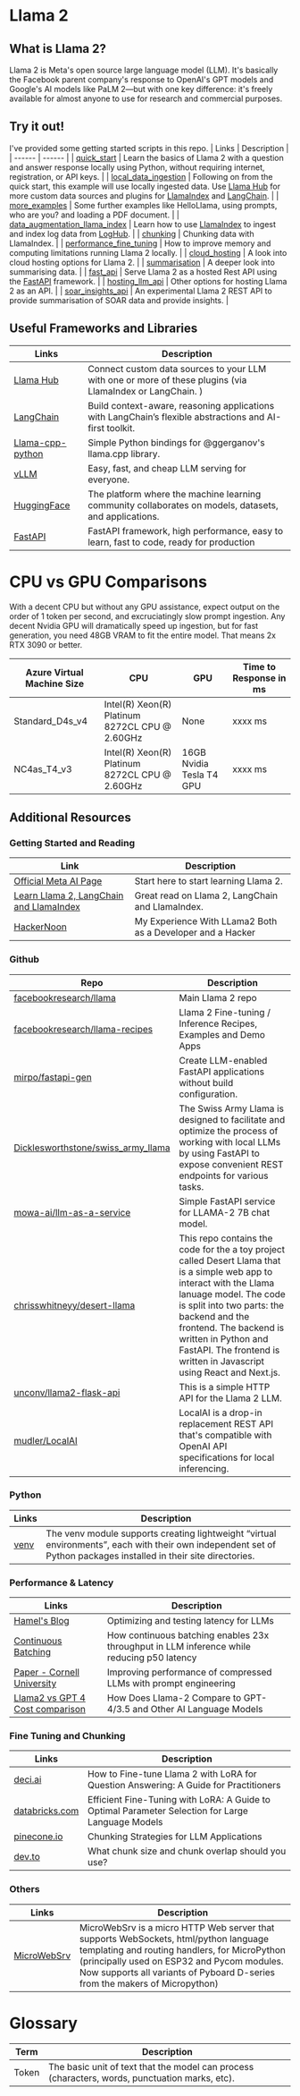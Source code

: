 # Llama 2

## What is Llama 2?
Llama 2 is Meta's open source large language model (LLM). It's basically the Facebook parent company's response to OpenAI's GPT models and Google's AI models like PaLM 2—but with one key difference: it's freely available for almost anyone to use for research and commercial purposes.

## Try it out!
I've provided some getting started scripts in this repo.
| Links | Description |
| ------ | ------ |
| [quick_start](/quick_start/README.md) | Learn the basics of Llama 2 with a question and answer response locally using Python, without requiring internet, registration, or API keys. |
| [local_data_ingestion](/local_data_ingestion/README.md) | Following on from the quick start, this example will use locally ingested data. Use [Llama Hub](https://llamahub.ai/) for more custom data sources and plugins for [LlamaIndex](https://www.llamaindex.ai/) and [LangChain](https://www.langchain.com/). | 
| [more_examples](/more_examples/README.md) | Some further examples like HelloLlama, using prompts, who are you? and loading a PDF document. | 
| [data_augmentation_llama_index](/data_augmentation_llama_index/README.md) | Learn how to use [LlamaIndex](https://www.llamaindex.ai/) to ingest and index log data from [LogHub](https://github.com/logpai/loghub). |
| [chunking](/chunking/README.md) | Chunking data with LlamaIndex. | 
| [performance_fine_tuning](/performance_fine_tuning/README.md) | How to improve memory and computing limitations running Llama 2 locally.  | 
| [cloud_hosting](/cloud_hosting/README.md) | A look into cloud hosting options for Llama 2. | 
| [summarisation](/summarisation/README.md) | A deeper look into summarising data. |
| [fast_api](/fast_api/README.md) | Serve Llama 2 as a hosted Rest API using the [FastAPI](https://fastapi.tiangolo.com/) framework. |
| [hosting_llm_api](/hosting_llm_api/README.md) | Other options for hosting Llama 2 as an API. |
| [soar_insights_api](/soar_insights_api/README.md) | An experimental Llama 2 REST API to provide summarisation of SOAR data and provide insights. | 

## Useful Frameworks and Libraries
| Links | Description |
| ------ | ------ |
| [Llama Hub](https://llamahub.ai/) | Connect custom data sources to your LLM with one or more of these plugins (via LlamaIndex or LangChain. ) |
| [LangChain](https://www.langchain.com/) | Build context-aware, reasoning applications with LangChain’s flexible abstractions and AI-first toolkit. |
| [Llama-cpp-python](https://github.com/abetlen/llama-cpp-python) | Simple Python bindings for @ggerganov's llama.cpp library.  | 
| [vLLM](https://github.com/vllm-project/vllm) | Easy, fast, and cheap LLM serving for everyone. |
| [HuggingFace](https://huggingface.co/) | The platform where the machine learning community collaborates on models, datasets, and applications. |
| [FastAPI](https://fastapi.tiangolo.com/) | FastAPI framework, high performance, easy to learn, fast to code, ready for production | 
# CPU vs GPU Comparisons
With a decent CPU but without any GPU assistance, expect output on the order of 1 token per second, and excruciatingly slow prompt ingestion. Any decent Nvidia GPU will dramatically speed up ingestion, but for fast generation, you need 48GB VRAM to fit the entire model. That means 2x RTX 3090 or better.

| Azure Virtual Machine Size      | CPU | GPU | Time to Response in ms |
| ----------- | ----------- | ----------- | ----------- |
| Standard_D4s_v4 | Intel(R) Xeon(R) Platinum 8272CL CPU @ 2.60GHz | None | xxxx ms |
| NC4as_T4_v3   | Intel(R) Xeon(R) Platinum 8272CL CPU @ 2.60GHz | 16GB Nvidia Tesla T4 GPU | xxxx ms |

## Additional Resources

### Getting Started and Reading
| Link | Description |
| ------ | ------ |
| [Official Meta AI Page](https://ai.meta.com/llama/get-started/) | Start here to start learning Llama 2. |
| [Learn Llama 2, LangChain and LlamaIndex](https://llama-2.ai/getting-started-with-llama-2/) | Great read on Llama 2, LangChain and LlamaIndex. |
| [HackerNoon](https://hackernoon.com/my-experience-with-llama2-both-as-a-developer-and-a-hacker) | My Experience With LLama2 Both as a Developer and a Hacker| 

### Github
| Repo | Description |
| ------ | ------ |
| [facebookresearch/llama](https://github.com/facebookresearch/llama) | Main Llama 2 repo |
| [facebookresearch/llama-recipes](https://github.com/facebookresearch/llama-recipes/)| Llama 2 Fine-tuning / Inference Recipes, Examples and Demo Apps |
| [mirpo/fastapi-gen](https://github.com/mirpo/fastapi-gen/) | Create LLM-enabled FastAPI applications without build configuration. |
| [Dicklesworthstone/swiss_army_llama](https://github.com/Dicklesworthstone/swiss_army_llama) | The Swiss Army Llama is designed to facilitate and optimize the process of working with local LLMs by using FastAPI to expose convenient REST endpoints for various tasks. |
| [mowa-ai/llm-as-a-service](https://github.com/mowa-ai/llm-as-a-service) | Simple FastAPI service for LLAMA-2 7B chat model. |
| [chrisswhitneyy/desert-llama](https://github.com/chrisswhitneyy/desert-llama)| This repo contains the code for the a toy project called Desert Llama that is a simple web app to interact with the Llama lanuage model. The code is split into two parts: the backend and the frontend. The backend is written in Python and FastAPI. The frontend is written in Javascript using React and Next.js. | 
| [unconv/llama2-flask-api](https://github.com/unconv/llama2-flask-api)| This is a simple HTTP API for the Llama 2 LLM. |
| [mudler/LocalAI](https://github.com/mudler/LocalAI) | LocalAI is a drop-in replacement REST API that's compatible with OpenAI API specifications for local inferencing.  |
 
### Python
| Links | Description |
| ------ | ------ |
| [venv](https://docs.python.org/3/library/venv.html) | The venv module supports creating lightweight “virtual environments”, each with their own independent set of Python packages installed in their site directories. |

### Performance & Latency
| Links | Description |
| ------ | ------ |
| [Hamel's Blog](https://hamel.dev/notes/llm/inference/03_inference.html) | Optimizing and testing latency for LLMs |
| [Continuous Batching](https://www.anyscale.com/blog/continuous-batching-llm-inference) | How continuous batching enables 23x throughput in LLM inference while reducing p50 latency |
| [Paper - Cornell University](https://arxiv.org/abs/2305.11186) |  Improving performance of compressed LLMs with prompt engineering |
| [Llama2 vs GPT 4 Cost comparison](https://promptengineering.org/how-does-llama-2-compare-to-gpt-and-other-ai-language-models/#:~:text=Surprisingly%2C%20we%20found%20the%20largest%20Llama%202%20model,efficient%20tokenization%2C%20Llama-2-70b%20was%2030x%20cheaper%20than%20GPT-4.) | How Does Llama-2 Compare to GPT-4/3.5 and Other AI Language Models |

### Fine Tuning and Chunking
| Links | Description |
| ------ | ------ |
| [deci.ai](https://deci.ai/blog/fine-tune-llama-2-with-lora-for-question-answering/) | How to Fine-tune Llama 2 with LoRA for Question Answering: A Guide for Practitioners |
| [databricks.com](https://www.databricks.com/blog/efficient-fine-tuning-lora-guide-llms) | Efficient Fine-Tuning with LoRA: A Guide to Optimal Parameter Selection for Large Language Models |
| [pinecone.io](https://www.pinecone.io/learn/chunking-strategies/) | Chunking Strategies for LLM Applications |
| [dev.to](https://dev.to/peterabel/what-chunk-size-and-chunk-overlap-should-you-use-4338) | What chunk size and chunk overlap should you use? |

### Others
| Links | Description |
| ------ | ------ |
| [MicroWebSrv](https://github.com/jczic/MicroWebSrv) | MicroWebSrv is a micro HTTP Web server that supports WebSockets, html/python language templating and routing handlers, for MicroPython (principally used on ESP32 and Pycom modules. Now supports all variants of Pyboard D-series from the makers of Micropython) |

# Glossary

| Term | Description
| ------- | ------ |
| Token | The basic unit of text that the model can process (characters, words, punctuation marks, etc). | 